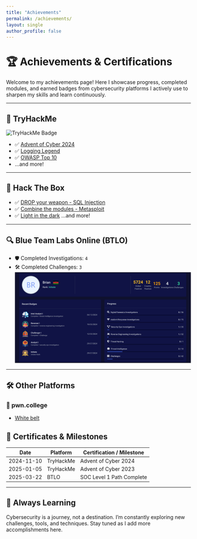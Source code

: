 ```yaml
---
title: "Achievements"
permalink: /achievements/
layout: single
author_profile: false
---
```


# 🏆 Achievements & Certifications

Welcome to my achievements page! Here I showcase progress, completed modules, and earned badges from cybersecurity platforms I actively use to sharpen my skills and learn continuously.

---

## 🔐 TryHackMe

![TryHackMe Badge](https://tryhackme-badges.s3.amazonaws.com/Bucho.Brian.png)

- ✅ [Advent of Cyber 2024](https://tryhackme.com/Bucho.Brian/badges/adventofcyber2024)
- ✅ [Logging Legend](https://tryhackme.com/r/Bucho.Brian/badges/logging-legend)
- ✅ [OWASP Top 10](https://tryhackme.com/r/Bucho.Brian/badges/owasp-10)
- ...and more!

---

## 🧪 Hack The Box

- ✅ [DROP your weapon - SQL Injection](https://academy.hackthebox.com/achievement/badge/c771d713-3864-11ef-b18dbea50ffe6cb4)
- ✅ [Combine the modules - Metasploit](https://academy.hackthebox.com/achievement/badge/500d8c50-2dae-11ef-b18dbea50ffe6cb4)
- ✅ [Light in the dark](https://academy.hackthebox.com/achievement/badge/c4552470-270c-11ef-b18d-bea50ffe6cb4)
...and more!
---

## 🔍 Blue Team Labs Online (BTLO)

- 🛡️ Completed Investigations: `4`
- 🛠️ Completed Challenges: `3`
 [![BlueTeam Labs Profile](/assets/images/blueteam-profile.png)](https://blueteamlabs.online/public/user/329d620442970383194ddf)
---

## 🛠️ Other Platforms

### 🎯 pwn.college
- [White belt](https://pwn.college/hacker/97867)


## 📜 Certificates & Milestones

| Date       | Platform     | Certification / Milestone                  |
|------------|--------------|--------------------------------------------|
| 2024-11-10 | TryHackMe    | Advent of Cyber 2024                       |
| 2025-01-05 | TryHackMe    | Advent of Cyber 2023                       |
| 2025-03-22 | BTLO         | SOC Level 1 Path Complete                  |

---

## 🧠 Always Learning

Cybersecurity is a journey, not a destination. I’m constantly exploring new challenges, tools, and techniques. Stay tuned as I add more accomplishments here.


